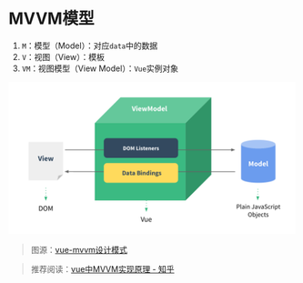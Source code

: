# MVVM模型

1.   `M`：模型（Model）：对应`data`中的数据
2.   `V`：视图（View）：模板
3.   `VM`：视图模型（View Model）：`Vue`实例对象

![img](img/MVVM/20220705224713498.jpg)

>   图源：[vue-mvvm设计模式](https://echizen.github.io/tech/2019/03-24-vue-mvvm)

>   推荐阅读：[vue中MVVM实现原理 - 知乎](https://zhuanlan.zhihu.com/p/107610658)